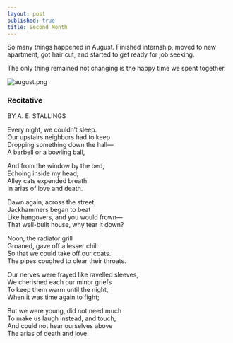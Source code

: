 ```yaml
---
layout: post
published: true
title: Second Month
---
```

So many things happened in August. Finished internship, moved to new apartment, got hair cut, and started to get ready for job seeking. 

The only thing remained not changing is the happy time we spent together.


![august.png]({{site.baseurl}}/img/august.png)


### Recitative
BY A. E. STALLINGS

Every night, we couldn’t sleep.     
Our upstairs neighbors had to keep   
Dropping something down the hall—   
A barbell or a bowling ball,   


And from the window by the bed,   
Echoing inside my head,   
Alley cats expended breath   
In arias of love and death.   


Dawn again, across the street,   
Jackhammers began to beat   
Like hangovers, and you would frown—   
That well-built house, why tear it down?   


Noon, the radiator grill   
Groaned, gave off a lesser chill   
So that we could take off our coats.   
The pipes coughed to clear their throats.   


Our nerves were frayed like ravelled sleeves,   
We cherished each our minor griefs   
To keep them warm until the night,   
When it was time again to fight;   


But we were young, did not need much   
To make us laugh instead, and touch,   
And could not hear ourselves above   
The arias of death and love.  
